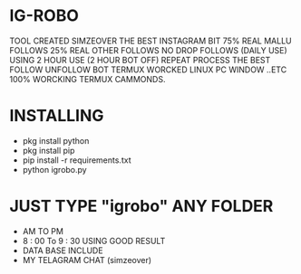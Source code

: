 # IG-ROBO
TOOL CREATED SIMZEOVER
THE BEST INSTAGRAM BIT
75% REAL MALLU FOLLOWS
25% REAL OTHER FOLLOWS
NO DROP FOLLOWS (DAILY USE)
USING 2 HOUR USE (2 HOUR BOT OFF) REPEAT PROCESS
THE BEST FOLLOW UNFOLLOW BOT TERMUX WORCKED
LINUX PC WINDOW ..ETC 100% WORCKING
TERMUX CAMMONDS.

# INSTALLING 

- pkg install python
- pkg install pip
- pip install -r requirements.txt
- python igrobo.py

# JUST TYPE "igrobo" ANY FOLDER
- AM TO PM
- 8 : 00 To 9 : 30 USING GOOD RESULT
- DATA BASE INCLUDE
- MY TELAGRAM CHAT (simzeover) 
